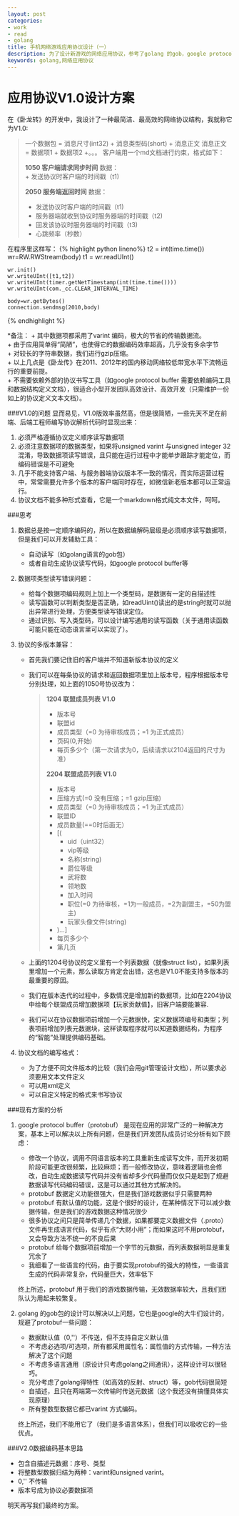 ```yaml
---
layout: post
categories: 
- work
- read
- golang
title: 手机网络游戏应用协议设计（一）
description: 为了设计新游戏的网络应用协议，参考了golang 的gob，google protocol buf，以及之前项目的经验完成最终设计，本文做一备忘和与网友们交流之用。
keywords: golang,网络应用协议
---
```


应用协议V1.0设计方案
===========
在《卧龙转》的开发中，我设计了一种最简洁、最高效的网络协议结构，我就称它为V1.0:
> 一个数据包 = 消息尺寸(int32) + 消息类型码(short) + 消息正文
> 消息正文 = 数据项1 + 数据项2 +。。。
> 客户端用一个md文档进行约束，格式如下：
>
> 
> **1050 客户端请求同步时间**
> 数据：  
>     + 发送协议时客户端的时间戳（t1)
> 
> **2050 服务端返回时间**
> 数据：  
>   + 发送协议时客户端的时间戳（t1)  
> 	+ 服务器端就收到协议时服务器端的时间戳（t2)  
> 	+ 回发该协议时服务器端的时间戳（t3)  
> 	+ 心跳频率（秒数）  
>

在程序里这样写：
{% highlight python lineno%}
    t2 = int(time.time())
    wr=RW.RWStream(body)
    t1 = wr.readUInt()

    wr.init()
    wr.writeUInt([t1,t2])
    wr.writeUInt(timer.getNetTimestamp(int(time.time())))
    wr.writeUInt(com._cc.CLEAR_INTERVAL_TIME)

    body=wr.getBytes()
    connection.sendmsg(2010,body)
{% endhighlight %}

\*备注：
    + 其中数据项都采用了varint 编码，极大的节省的传输数据流。  
    + 由于应用简单得“简陋”，也使得它的数据编码效率超高，几乎没有多余字节  
    + 对较长的字符串数据，我们进行gzip压缩。  
    + 以上几点是《卧龙传》在2011、2012年的国内移动网络较低带宽水平下流畅运行的重要前提。  
    + 不需要依赖外部的协议书写工具（如google protocol buffer 需要依赖编码工具和数据结构定义文档），很适合小型开发团队高效设计、高效开发（只需维护一份如上的协议定义文本文档）。

###V1.0的问题
显而易见，V1.0版效率虽然高，但是很简陋，一些先天不足在前端、后端工程师编写协议解析代码时显现出来：

1. 必须严格遵循协议定义顺序读写数据项
2. 必须注意数据项的数据类型，如果将unsigned varint 与unsigned integer 32 混淆，导致数据项读写错误，且只能在运行过程中才能单步跟踪才能定位，而编码错误是不可避免
3. 几乎不能支持客户端、与服务器端协议版本不一致的情况，而实际运营过程中，常常需要允许多个版本的客户端同时存在，如微信新老版本都可以正常运行。
4. 协议文档不能多种形式查看，它是一个markdown格式纯文本文件，呵呵。

###思考
1. 数据总是按一定顺序编码的，所以在数据编解码层级是必须顺序读写数据项，但是我们可以开发辅助工具：
    + 自动读写（如golang语言的gob包）
    + 或者自动生成协议读写代码，如google protocol buffer等

2. 数据项类型读写错误问题：  
    + 给每个数据项编码规则上加上一个类型码，是数据有一定的自描述性
    + 读写函数可以判断类型是否正确，如readUint()读出的是string时就可以抛出异常进行处理，方便类型读写错误定位。
    + 通过识别、写入类型码，可以设计编写通用的读写函数（关于通用读函数可能只能在动态语言里可以实现了）。

3. 协议的多版本兼容：
    + 首先我们要记住旧的客户端并不知道新版本协议的定义
    + 我们可以在每条协议的请求和返回数据项里加上版本号，程序根据版本号分别处理，如上面的1050号协议改为：
        > 
        > **1204 联盟成员列表 V1.0**  
        >   + 版本号  
        > 	+ 联盟id  
        > 	+ 成员类型（=0 为待审核成员；=1 为正式成员）  
        > 	+ 页码(0,开始)  
        > 	+ 每页多少个（第一次请求为0，后续请求以2104返回的尺寸为准）  
        > 
        > **2204 联盟成员列表 V1.0**  
        >   + 版本号  
        > 	+ 压缩方式(=0 没有压缩；=1 gzip压缩)  
        > 	+ 成员类型（=0 为待审核成员；=1 为正式成员）  
        > 	+ 联盟ID  
        > 	+ 成员数量(==0时后面无）  
        > 	+ [(
        > 		+ uid（uint32）  
        > 		+ vip等级  
        > 		+ 名称(string)  
        > 		+ 爵位等级  
        > 		+ 武将数  
        > 		+ 领地数  
        > 		+ 加入时间  
        > 		+ 职位(=0 为待审核，=1为一般成员，=2为副盟主，=50为盟主)  
        >  		+ 玩家头像文件(string)
        > 	+ )...]
        > 	+ 每页多少个  
        > 	+ 第几页  

    + 上面的1204号协议的定义里有一个列表数据（就像struct list），如果列表里增加一个元素，那么读取方肯定会出错，这也是V1.0不能支持多版本的最重要的原因。  
    + 我们在版本迭代的过程中，多数情况是增加新的数据项，比如在2204协议中给每个联盟成员增加数据项【玩家贡献值】，旧客户端要能兼容.  
    + 我们可以在协议数据项前增加一个元数据快，定义数据项编号和类型；列表项前增加列表元数据块，这样读取程序就可以知道数据结构，为程序的“智能”处理提供编码基础。


4. 协议文档的编写格式：
    + 为了方便不同文件版本的比较（我们会用git管理设计文档），所以要求必须要用文本文件定义
    + 可以用xml定义
    + 可以自定义特定的格式来书写协议

###现有方案的分析
1. google protocol buffer（protobuf） 是现在应用的非常广泛的一种解决方案，基本上可以解决以上所有问题，但是我们开发团队成员讨论分析有如下顾虑：
    + 修改一个协议，调用不同语言版本的工具重新生成读写文件，而开发初期阶段可能更改很频繁，比较麻烦；而一般修改协议，意味着逻辑也会修改，自动生成数据读写代码并没有省却多少代码量而仅仅只是起到了规避数据读写代码编码错误，这是可以通过其他方式解决的。
    + protobuf 数据定义功能很强大，但是我们游戏数据似乎只需要两种
    + protobuf 有默认值的功能，这是个很好的设计，在某种情况下可以减少数据传输，但是我们的游戏数据这种情况很少
    + 很多协议之间只是简单传递几个数据，如果都要定义数据文件（.proto）文件再生成语言代码，似乎有点“大财小用”；而如果这时不用protobuf，又会导致方法不统一的不良后果
    + protobuf 给每个数据项前增加一个字节的元数据，而列表数据明显是重复冗余了
    + 我细看了一些语言的代码，由于要实现protobuf的强大的特性，一些语言生成的代码非常复杂，代码量巨大，效率低下

    终上所述，protobuf 用于我们的游戏数据传输，无效数据率较大，且我们团队认为用起来较繁复。

2. golang 的gob包的设计可以解决以上问题，它也是google的大牛们设计的，规避了protobuf一些问题：
    + 数据默认值（0,''）不传送，但不支持自定义默认值
    + 不考虑必选项/可选项，所有都采用属性名：属性值的方式传输，一种方法解决了这个问题
    + 不考虑多语言通用（原设计只考虑golang之间通讯），这样设计可以很轻巧。
    + 充分考虑了golang得特性（如高效的反射、struct）等，gob代码很简短
    + 自描述，且只在两端第一次传输时传送元数据（这个我还没有搞懂具体实现原理）
    + 所有整数型数据它都已varint 方式编码。

    终上所述，我们不能用它了（我们是多语言体系），但我们可以吸收它的一些优点。

###V2.0数据编码基本思路
+ 包含自描述元数据：序号、类型
+ 将整数型数据归结为两种：varint和unsigned varint。
+ 0,'' 不传输
+ 版本号成为协议必要数据项


明天再写我们最终的方案。


